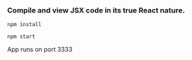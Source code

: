 
### Compile and view JSX code in its true React nature.

```
npm install
```

```
npm start
```

App runs on port 3333 